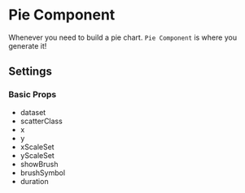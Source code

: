 # Pie Component

Whenever you need to build a pie chart. `Pie Component` is where you generate it!

## Settings

### Basic Props

- dataset
- scatterClass
- x
- y
- xScaleSet
- yScaleSet
- showBrush
- brushSymbol
- duration
